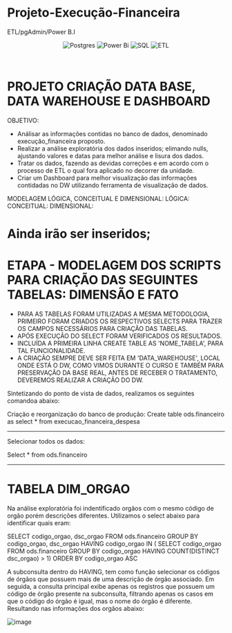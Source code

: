 # Projeto-Execução-Financeira
ETL/pgAdmin/Power B.I
<div align="center">
	
![Postgres](https://img.shields.io/badge/postgres-%23316192.svg?style=for-the-badge&logo=postgresql&logoColor=white) ![Power Bi](https://img.shields.io/badge/power_bi-F2C811?style=for-the-badge&logo=powerbi&logoColor=black) ![SQL](https://img.shields.io/badge/SQL-%2300758F.svg?style=for-the-badge&logo=sql&logoColor=white) ![ETL](https://img.shields.io/badge/ETL-pink?style=for-the-badge&logo=sql&logoColor=white)


</div>
<br>




# PROJETO CRIAÇÃO DATA BASE, DATA WAREHOUSE E DASHBOARD



OBJETIVO:
    
   - Análisar as informações contidas no banco de dados, denominado execução_financeira proposto.
   - Realizar a análise exploratória dos dados inseridos; elimando nulls, ajustando valores e datas para melhor análise e lisura dos dados.
   - Tratar os dados, fazendo as devidas correções e em acordo com o processo de ETL o qual fora aplicado no decorrer da unidade.
   - Criar um Dashboard para melhor visualização das informações contidadas no DW utilizando ferramenta de visualização de dados.
      
MODELAGEM LÓGICA, CONCEITUAL E DIMENSIONAL:
LÓGICA:
CONCEITUAL:
DIMENSIONAL:

# Ainda irão ser inseridos;






# ETAPA - MODELAGEM DOS SCRIPTS PARA CRIAÇÃO DAS SEGUINTES TABELAS: DIMENSÃO E FATO

* PARA AS TABELAS FORAM UTILIZADAS A MESMA METODOLOGIA, PRIMEIRO FORAM CRIADOS OS RESPECTIVOS SELECTS PARA TRAZER OS CAMPOS NECESSÁRIOS PARA CRIAÇÃO DAS TABELAS.
* APÓS EXECUÇÃO DO SELECT FORAM VERIFICADOS OS RESULTADOS.
* INCLUÍDA A PRIMEIRA LINHA CREATE TABLE AS 'NOME_TABELA', PARA TAL FUNCIONALIDADE.
* A CRIAÇÃO SEMPRE DEVE SER FEITA EM 'DATA_WAREHOUSE', LOCAL ONDE ESTÁ O DW, COMO VIMOS DURANTE O CURSO E TAMBÉM PARA PRESERVAÇÃO DA BASE REAL, ANTES DE RECEBER O TRATAMENTO, DEVEREMOS REALIZAR A CRIAÇÃO DO DW.

Sintetizando do ponto de vista de dados, realizamos os seguintes comandoa abaixo:

Criação e reorganização do banco de produção:
Create table ods.financeiro as 
select * from execucao_financeira_despesa

-------------------------------------
Selecionar todos os dados:

Select * 
from ods.financeiro

--------------------------------------

# TABELA DIM_ORGAO


Na análise exploratória foi indentificado orgãos com o mesmo código de orgão porém descrições diferentes. Utilizamos o select abaixo para identificar quais eram:

SELECT codigo_orgao, dsc_orgao
FROM  ods.financeiro
GROUP BY codigo_orgao, dsc_orgao
HAVING codigo_orgao IN ( SELECT codigo_orgao
FROM ods.financeiro
GROUP BY codigo_orgao
HAVING COUNT(DISTINCT dsc_orgao) > 1)
ORDER BY codigo_orgao ASC


A subconsulta dentro do HAVING, tem como função selecionar os códigos de órgãos que possuem mais de uma descrição de órgão associado. 
Em seguida, a consulta principal exibe apenas os registros que possuem um código de órgão presente na subconsulta, filtrando apenas os casos em que o código do órgão é igual, mas o nome do órgão é diferente. Resultando nas informações dos orgãos abaixo:



![image](https://github.com/MirelDrigues/Projeto-Execu-o-Financeira/assets/143461673/cf24c2cb-fb7e-41c0-9084-d6f2a59b4869)
















